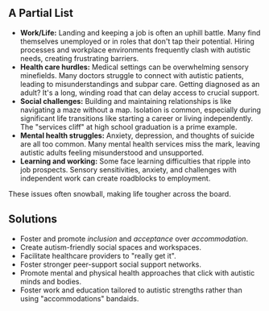 ## A Partial List
- **Work/Life:** Landing and keeping a job is often an uphill battle. Many find themselves unemployed or in roles that 
 don't tap their potential. Hiring processes and workplace environments frequently clash with autistic needs, creating 
 frustrating barriers.
- **Health care hurdles:** Medical settings can be overwhelming sensory minefields. Many doctors struggle to connect with 
 autistic patients, leading to misunderstandings and subpar care. Getting diagnosed as an adult? It's a long, winding road 
 that can delay access to crucial support.
- **Social challenges:** Building and maintaining relationships is like navigating a maze without a map. Isolation is common, 
 especially during significant life transitions like starting a career or living independently. The "services cliff" at high 
 school graduation is a prime example.
- **Mental health struggles:** Anxiety, depression, and thoughts of suicide are all too common. Many mental health services miss 
 the mark, leaving autistic adults feeling misunderstood and unsupported.
- **Learning and working:** Some face learning difficulties that ripple into job prospects. Sensory sensitivities, anxiety, and 
 challenges with independent work can create roadblocks to employment.

These issues often snowball, making life tougher across the board.

## Solutions
- Foster and promote _inclusion_ and _acceptance_ over _accommodation_.
- Create autism-friendly social spaces and workspaces.
- Facilitate healthcare providers to "really get it".
- Foster stronger peer-support social support networks.
- Promote mental and physical health approaches that click with autistic minds and bodies.
- Foster work and education tailored to autistic strengths rather than using "accommodations" bandaids.